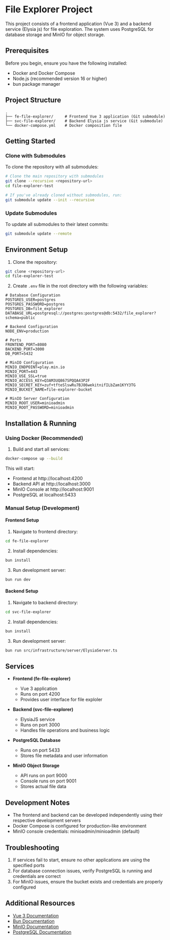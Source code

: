 # File Explorer Project

This project consists of a frontend application (Vue 3) and a backend service (Elysia js) for file exploration. The system uses PostgreSQL for database storage and MinIO for object storage.

## Prerequisites

Before you begin, ensure you have the following installed:
- Docker and Docker Compose
- Node.js (recommended version 16 or higher)
- bun package manager

## Project Structure

```
.
├── fe-file-explorer/     # Frontend Vue 3 application (Git submodule)
├── svc-file-explorer/    # Backend Elysia js service (Git submodule)
└── docker-compose.yml    # Docker composition file
```

## Getting Started

### Clone with Submodules

To clone the repository with all submodules:

```bash
# Clone the main repository with submodules
git clone --recursive <repository-url>
cd file-explorer-test

# If you've already cloned without submodules, run:
git submodule update --init --recursive
```

### Update Submodules

To update all submodules to their latest commits:

```bash
git submodule update --remote
```

## Environment Setup

1. Clone the repository:
```bash
git clone <repository-url>
cd file-explorer-test
```

2. Create `.env` file in the root directory with the following variables:
```env
# Database Configuration
POSTGRES_USER=postgres
POSTGRES_PASSWORD=postgres
POSTGRES_DB=file_explorer
DATABASE_URL=postgresql://postgres:postgres@db:5432/file_explorer?schema=public

# Backend Configuration
NODE_ENV=production

# Ports
FRONTEND_PORT=8080
BACKEND_PORT=3000
DB_PORT=5432

# MinIO Configuration
MINIO_ENDPOINT=play.min.io
MINIO_PORT=443
MINIO_USE_SSL=true
MINIO_ACCESS_KEY=Q3AM3UQ867SPQQA43P2F
MINIO_SECRET_KEY=zuf+tfteSlswRu7BJ86wekitnifILbZam1KYY3TG
MINIO_BUCKET_NAME=file-explorer-bucket

# MinIO Server Configuration
MINIO_ROOT_USER=minioadmin
MINIO_ROOT_PASSWORD=minioadmin 
```

## Installation & Running

### Using Docker (Recommended)

1. Build and start all services:
```bash
docker-compose up --build
```

This will start:
- Frontend at http://localhost:4200
- Backend API at http://localhost:3000
- MinIO Console at http://localhost:9001
- PostgreSQL at localhost:5433

### Manual Setup (Development)

#### Frontend Setup
1. Navigate to frontend directory:
```bash
cd fe-file-explorer
```

2. Install dependencies:
```bash
bun install
```

3. Run development server:
```bash
bun run dev
```

#### Backend Setup
1. Navigate to backend directory:
```bash
cd svc-file-explorer
```

2. Install dependencies:
```bash
bun install
```

3. Run development server:
```bash
bun run src/infrastructure/server/ElysiaServer.ts
```

## Services

- **Frontend (fe-file-explorer)**
  - Vue 3 application
  - Runs on port 4200
  - Provides user interface for file exploler

- **Backend (svc-file-explorer)**
  - ElysiaJS service
  - Runs on port 3000
  - Handles file operations and business logic

- **PostgreSQL Database**
  - Runs on port 5433
  - Stores file metadata and user information

- **MinIO Object Storage**
  - API runs on port 9000
  - Console runs on port 9001
  - Stores actual file data

## Development Notes

- The frontend and backend can be developed independently using their respective development servers
- Docker Compose is configured for production-like environment
- MinIO console credentials: minioadmin/minioadmin (default)

## Troubleshooting

1. If services fail to start, ensure no other applications are using the specified ports
2. For database connection issues, verify PostgreSQL is running and credentials are correct
3. For MinIO issues, ensure the bucket exists and credentials are properly configured

## Additional Resources

- [Vue 3 Documentation](https://vuejs.org/)
- [Bun Documentation](https://bun.sh/)
- [MinIO Documentation](https://min.io/docs/minio/container/index.html)
- [PostgreSQL Documentation](https://www.postgresql.org/docs/) 